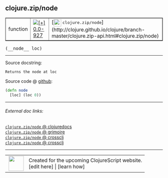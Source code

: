 ## clojure.zip/node



 <table border="1">
<tr>
<td>function</td>
<td><a href="https://github.com/cljsinfo/cljs-api-docs/tree/0.0-927"><img valign="middle" alt="[+] 0.0-927" title="Added in 0.0-927" src="https://img.shields.io/badge/+-0.0--927-lightgrey.svg"></a> </td>
<td>
[<img height="24px" valign="middle" src="http://i.imgur.com/1GjPKvB.png"> <samp>clojure.zip/node</samp>](http://clojure.github.io/clojure/branch-master/clojure.zip-api.html#clojure.zip/node)
</td>
</tr>
</table>


 <samp>
(__node__ loc)<br>
</samp>

---





Source docstring:

```
Returns the node at loc
```


Source code @ [github](https://github.com/clojure/clojurescript/blob/r1803/src/cljs/clojure/zip.cljs#L60-L62):

```clj
(defn node
  [loc] (loc 0))
```

<!--
Repo - tag - source tree - lines:

 <pre>
clojurescript @ r1803
└── src
    └── cljs
        └── clojure
            └── <ins>[zip.cljs:60-62](https://github.com/clojure/clojurescript/blob/r1803/src/cljs/clojure/zip.cljs#L60-L62)</ins>
</pre>

-->

---



###### External doc links:

[`clojure.zip/node` @ clojuredocs](http://clojuredocs.org/clojure.zip/node)<br>
[`clojure.zip/node` @ grimoire](http://conj.io/store/v1/org.clojure/clojure/1.7.0-beta3/clj/clojure.zip/node/)<br>
[`clojure.zip/node` @ crossclj](http://crossclj.info/fun/clojure.zip/node.html)<br>
[`clojure.zip/node` @ crossclj](http://crossclj.info/fun/clojure.zip.cljs/node.html)<br>

---

 <table>
<tr><td>
<img valign="middle" align="right" width="48px" src="http://i.imgur.com/Hi20huC.png">
</td><td>
Created for the upcoming ClojureScript website.<br>
[edit here] | [learn how]
</td></tr></table>

[edit here]:https://github.com/cljsinfo/cljs-api-docs/blob/master/cljsdoc/clojure.zip/node.cljsdoc
[learn how]:https://github.com/cljsinfo/cljs-api-docs/wiki/cljsdoc-files

<!--

This information was too distracting to show to readers, but I'll leave it
commented here since it is helpful to:

- pretty-print the data used to generate this document
- and show how to retrieve that data



The API data for this symbol:

```clj
{:ns "clojure.zip",
 :name "node",
 :signature ["[loc]"],
 :history [["+" "0.0-927"]],
 :type "function",
 :full-name-encode "clojure.zip/node",
 :source {:code "(defn node\n  [loc] (loc 0))",
          :title "Source code",
          :repo "clojurescript",
          :tag "r1803",
          :filename "src/cljs/clojure/zip.cljs",
          :lines [60 62]},
 :full-name "clojure.zip/node",
 :clj-symbol "clojure.zip/node",
 :docstring "Returns the node at loc"}

```

Retrieve the API data for this symbol:

```clj
;; from Clojure REPL
(require '[clojure.edn :as edn])
(-> (slurp "https://raw.githubusercontent.com/cljsinfo/cljs-api-docs/catalog/cljs-api.edn")
    (edn/read-string)
    (get-in [:symbols "clojure.zip/node"]))
```

-->
